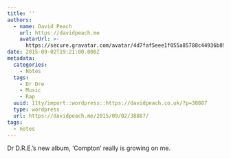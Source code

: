 ```yaml
---
title: ''
authors:
  - name: David Peach
    url: https://davidpeach.me
    avatarUrl: >-
      https://secure.gravatar.com/avatar/4d7faf5eee1f055a85788c44936b8995eaab6dfb004e7854ec747ccb272e91ee?s=96&d=mm&r=g
date: 2015-09-02T19:21:00.000Z
metadata:
  categories:
    - Notes
  tags:
    - Dr Dre
    - Music
    - Rap
  uuid: 11ty/import::wordpress::https://davidpeach.co.uk/?p=38887
  type: wordpress
  url: https://davidpeach.me/2015/09/02/38887/
tags:
  - notes
---
```

Dr D.R.E.’s new album, ‘Compton’ really is growing on me.